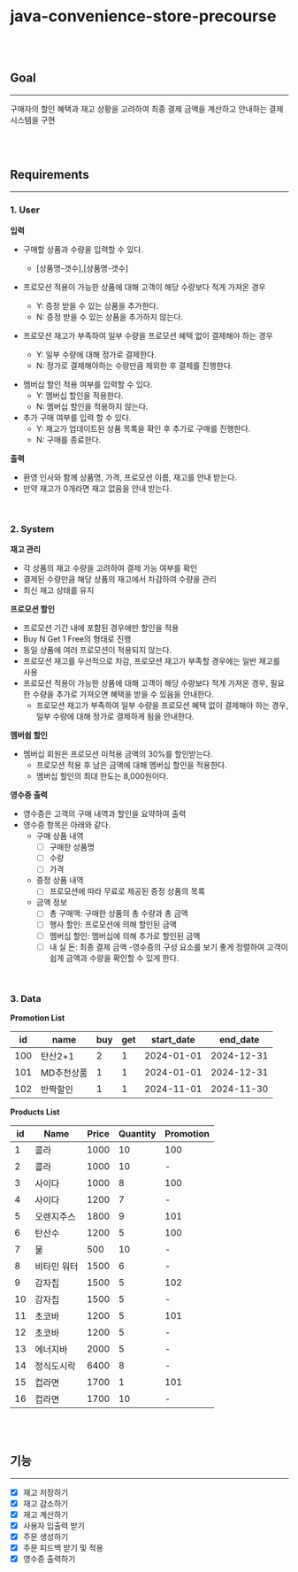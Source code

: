 # java-convenience-store-precourse

<br><br>

## Goal

---

구매자의 할인 혜택과 재고 상황을 고려하여 최종 결제 금액을 계산하고 안내하는 결제 시스템을 구현

<br><br>

## Requirements

---

### 1. User

**입력**

- 구매할 상품과 수량을 입력할 수 있다.
    - [상품명-갯수],[상품명-갯수]
- 프로모션 적용이 가능한 상품에 대해 고객이 해당 수량보다 적게 가져온 경우
    * Y: 증정 받을 수 있는 상품을 추가한다.
    * N: 증정 받을 수 있는 상품을 추가하지 않는다.
- 프로모션 재고가 부족하여 일부 수량을 프로모션 혜택 없이 결제해야 하는 경우
    - Y: 일부 수량에 대해 정가로 결제한다.

    * N: 정가로 결제해야하는 수량만큼 제외한 후 결제를 진행한다.

* 멤버십 할인 적용 여부를 입력할 수 있다.
    * Y: 멤버십 할인을 적용한다.
    * N: 멤버십 할인을 적용하지 않는다.
* 추가 구매 여부를 입력 할 수 있다.
    * Y: 재고가 업데이트된 상품 목록을 확인 후 추가로 구매를 진행한다.
    * N: 구매를 종료한다.

**출력**

- 환영 인사와 함께 상품명, 가격, 프로모션 이름, 재고를 안내 받는다.
- 만약 재고가 0개라면 재고 없음을 안내 받는다.

<br>

### 2. System

**재고 관리**

- 각 상품의 재고 수량을 고려하여 결제 가능 여부를 확인
- 결제된 수량만큼 해당 상품의 재고에서 차감하여 수량을 관리
- 최신 재고 상태를 유지

**프로모션 할인**

- 프로모션 기간 내에 포함된 경우에만 할인을 적용
- Buy N Get 1 Free의 형태로 진행
- 동일 상품에 여러 프로모션이 적용되지 않는다.
- 프로모션 재고를 우선적으로 차감, 프로모션 재고가 부족할 경우에는 일반 재고를 사용
- 프로모션 적용이 가능한 상품에 대해 고객이 해당 수량보다 적게 가져온 경우, 필요한 수량을 추가로 가져오면 혜택을 받을 수 있음을 안내한다.
    * 프로모션 재고가 부족하여 일부 수량을 프로모션 혜택 없이 결제해야 하는 경우, 일부 수량에 대해 정가로 결제하게 됨을 안내한다.

**멤버쉽 할인**

- 멤버십 회원은 프로모션 미적용 금액의 30%를 할인받는다.
    * 프로모션 적용 후 남은 금액에 대해 멤버십 할인을 적용한다.
    * 멤버십 할인의 최대 한도는 8,000원이다.

**영수증 출력**

- 영수증은 고객의 구매 내역과 할인을 요약하여 출력
- 영수증 항목은 아래와 같다.
    * 구매 상품 내역
        * [ ] 구매한 상품명
        * [ ] 수량
        * [ ] 가격
    * 증정 상품 내역
        * [ ] 프로모션에 따라 무료로 제공된 증정 상품의 목록
    * 금액 정보
        * [ ] 총 구매액: 구매한 상품의 총 수량과 총 금액
        * [ ] 행사 할인: 프로모션에 의해 할인된 금액
        * [ ] 멤버십 할인: 멤버십에 의해 추가로 할인된 금액
        * [ ] 내 실 돈: 최종 결제 금액
          -영수증의 구성 요소를 보기 좋게 정렬하여 고객이 쉽게 금액과 수량을 확인할 수 있게 한다.

<br>

### 3. Data

**Promotion List**

| id  | name   | buy | get | start_date | end_date   |
|-----|--------|-----|-----|------------|------------|
| 100 | 탄산2+1  | 2   | 1   | 2024-01-01 | 2024-12-31 |
| 101 | MD추천상품 | 1   | 1   | 2024-01-01 | 2024-12-31 |
| 102 | 반짝할인   | 1   | 1   | 2024-11-01 | 2024-11-30 |

**Products List**

| id | Name   | Price | Quantity | Promotion |
|----|--------|-------|----------|-----------|
| 1  | 콜라     | 1000  | 10       | 100       |
| 2  | 콜라     | 1000  | 10       | -         |
| 3  | 사이다    | 1000  | 8        | 100       |
| 4  | 사이다    | 1200  | 7        | -         |
| 5  | 오렌지주스  | 1800  | 9        | 101       |
| 6  | 탄산수    | 1200  | 5        | 100       |
| 7  | 물      | 500   | 10       | -         |
| 8  | 비타민 워터 | 1500  | 6        | -         |
| 9  | 감자칩    | 1500  | 5        | 102       |
| 10 | 감자칩    | 1500  | 5        | -         |
| 11 | 초코바    | 1200  | 5        | 101       |
| 12 | 초코바    | 1200  | 5        | -         |
| 13 | 에너지바   | 2000  | 5        | -         |
| 14 | 정식도시락  | 6400  | 8        | -         |
| 15 | 컵라면    | 1700  | 1        | 101       |
| 16 | 컵라면    | 1700  | 10       | -         |

<br><br>

## 기능

---

- [x] 재고 저장하기
- [x] 재고 감소하기
- [x] 재고 계산하기
- [x] 사용자 입출력 받기
- [x] 주문 생성하기
- [x] 주문 피드백 받기 및 적용
- [x] 영수증 출력하기
